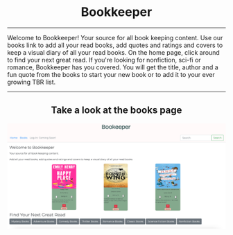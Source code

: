 <h1 align="center"> Bookkeeper </h1>

<hr/>
Welcome to Bookkeeper! Your source for all book keeping content. Use our books link to add all your read books, add quotes and ratings and covers to keep a visual diary of all your read books. On the home page, click around to find your next great read. If you're looking for nonfiction, sci-fi or romance, Bookkeeper has you covered. You will get the title, author and a fun quote from the books to start your new book or to add it to your ever growing TBR list. 
<hr/>

<h2 align="center">Take a look at the books page</h2>
<img src='Books Page.png'  />

